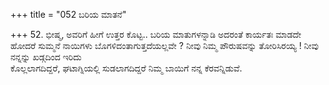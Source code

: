 +++
title = "052 ಬರಿಯ ಮಾತನೆ"

+++
52. ಭೀಷ್ಮ, ಅವರಿಗೆ ಹೀಗೆ ಉತ್ತರ ಕೊಟ್ಟ.. ಬರಿಯ ಮಾತುಗಳನ್ನಾಡಿ ಅದರಂತೆ ಕಾರ್ಯತಃ ಮಾಡದೇ ಹೋದರೆ ಸುಮ್ಮನೆ ನಾಯಿಗಳು ಬೊಗಳಿದಂತಾಗುತ್ತದೆಯಲ್ಲವೇ ? ನೀವು ನಿಮ್ಮ ಪೌರುಷವನ್ನು ತೋರಿಸಿರಯ್ಯ ! ನೀವು ನನ್ನನ್ನು ಖಡ್ಗದಿಂದ ಇರಿದು   
ಕೊಲ್ಲಲಾಗದಿದ್ದರೆ, ಘಟಾಗ್ನಿಯಲ್ಲಿ ಸುಡಲಾಗದಿದ್ದರೆ ನಿಮ್ಮ ಬಾಯಿಗೆ ನನ್ನ ಕೆರವನ್ನಿಡುವೆ.